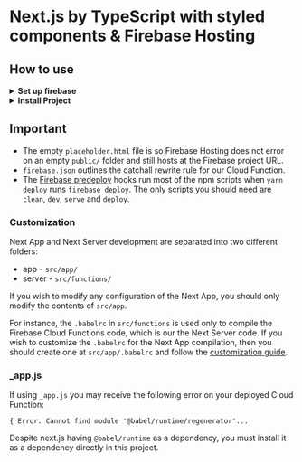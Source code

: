 # Next.js by TypeScript with styled components & Firebase Hosting

## How to use

<details>
<summary><b>Set up firebase</b></summary>

* install Firebase Tools: `npm i -g firebase-tools`
* create a project through the [firebase web console](https://console.firebase.google.com/)
* grab the projects ID from the web consoles URL: `https://console.firebase.google.com/project/<projectId>`
* update the `.firebaserc` default project ID to the newly created project
* login to the Firebase CLI tool with `firebase login`

</details>

<details>
<summary><b>Install Project</b></summary>

```bash
yarn
```

#### Run Next.js development:

```bash
yarn dev
```

#### Run Firebase locally for testing:

```
yarn serve
```

#### Deploy it to the cloud with Firebase:

```bash
yarn deploy
```

#### Clean dist folder

```bash
yarn clean
```

</details>

## Important

* The empty `placeholder.html` file is so Firebase Hosting does not error on an empty `public/` folder and still hosts at the Firebase project URL.
* `firebase.json` outlines the catchall rewrite rule for our Cloud Function.
* The [Firebase predeploy](https://firebase.google.com/docs/cli/#predeploy_and_postdeploy_hooks) hooks run most of the npm scripts when `yarn deploy` runs `firebase deploy`. The only scripts you should need are `clean`, `dev`, `serve` and `deploy`.

### Customization

Next App and Next Server development are separated into two different folders:

* app - `src/app/`
* server - `src/functions/`

If you wish to modify any configuration of the Next App, you should only modify the contents of `src/app`.

For instance, the `.babelrc` in `src/functions` is used only to compile the Firebase Cloud Functions code, which is our the Next Server code. If you wish to customize the `.babelrc` for the Next App compilation, then you should create one at `src/app/.babelrc` and follow the [customization guide](https://github.com/zeit/next.js#customizing-babel-config).

### _app.js

If using `_app.js` you may receive the following error on your deployed Cloud Function:

```
{ Error: Cannot find module '@babel/runtime/regenerator'...
```

Despite next.js having `@babel/runtime` as a dependency, you must install it as a dependency directly in this project.
